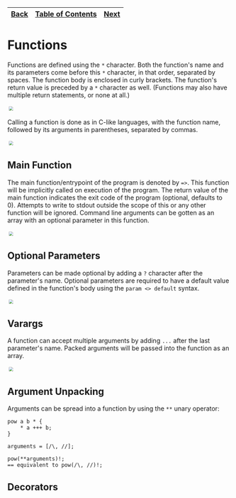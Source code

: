[Back](10controlflow.md) | [Table of Contents](tableofcontents.md) | [Next](12modules.md)
---                      | ---                                     | ---

# Functions

Functions are defined using the `*` character.
Both the function's name and its parameters come before this `*` character, in that order, separated by spaces.
The function body is enclosed in curly brackets.
The function's return value is preceded by a `*` character as well.
(Functions may also have multiple return statements, or none at all.)

<p align="left">
    <img src="images/27function.png" style="transform: scale(0.6)">
</p>

Calling a function is done as in C-like languages, with the function name, followed by its arguments in parentheses, separated by commas.

<p align="left">
    <img src="images/28function.png" style="transform: scale(0.6)">
</p>

## Main Function

The main function/entrypoint of the program is denoted by `=>`.
This function will be implicitly called on execution of the program.
The return value of the main function indicates the exit code of the program (optional, defaults to 0).
Attempts to write to stdout outside the scope of this or any other function will be ignored.
Command line arguments can be gotten as an array with an optional parameter in this function.

<p align="left">
    <img src="images/29mainfunction.png" style="transform: scale(0.6)">
</p>

## Optional Parameters

Parameters can be made optional by adding a `?` character after the parameter's name. Optional parameters are required to have a default value defined in the function's body using the `param <> default` syntax.


<p align="left">
    <img src="images/30defaultarguments.png" style="transform: scale(0.6)">
</p>

## Varargs

A function can accept multiple arguments by adding `...` after the last parameter's name. Packed arguments will be passed into the function as an array.

<p align="left">
    <img src="images/30defaultarguments.png" style="transform: scale(0.6)">
</p>

## Argument Unpacking

<!-- TODO -->

Arguments can be spread into a function by using the `**` unary operator:

```
pow a b * {
    * a +++ b;
}

arguments = [/\, //];

pow(**arguments)!;
== equivalent to pow(/\, //)!;
```

## Decorators

<!-- TODO -->